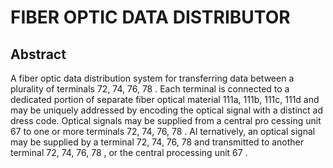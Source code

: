 # FIBER OPTIC DATA DISTRIBUTOR

## Abstract
A fiber optic data distribution system for transferring data between a plurality of terminals 72, 74, 76, 78 . Each terminal is connected to a dedicated portion of separate fiber optical material 111a, 111b, 111c, 111d and may be uniquely addressed by encoding the optical signal with a distinct ad dress code. Optical signals may be supplied from a central pro cessing unit 67 to one or more terminals 72, 74, 76, 78 . Al ternatively, an optical signal may be supplied by a terminal 72, 74, 76, 78 and transmitted to another terminal 72, 74, 76, 78 , or the central processing unit 67 .